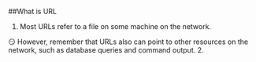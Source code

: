 ##What is URL

1. Most URLs refer to a file on some machine on the network.

:smirk: However, remember that URLs also can point to other resources on the network, such as database queries and command output.
2. 
